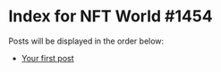 # Index for NFT World #1454
Posts will be displayed in the order below:

- [Your first post](./001-first.md)

